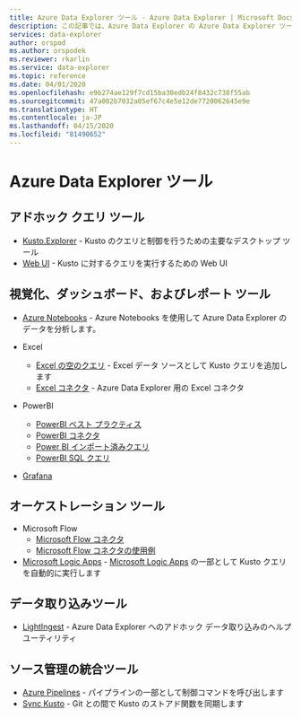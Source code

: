```yaml
---
title: Azure Data Explorer ツール - Azure Data Explorer | Microsoft Docs
description: この記事では、Azure Data Explorer の Azure Data Explorer ツールについて説明します。
services: data-explorer
author: orspod
ms.author: orspodek
ms.reviewer: rkarlin
ms.service: data-explorer
ms.topic: reference
ms.date: 04/01/2020
ms.openlocfilehash: e9b274ae129f7cd15ba30edb24f8432c738f55ab
ms.sourcegitcommit: 47a002b7032a05ef67c4e5e12de7720062645e9e
ms.translationtype: HT
ms.contentlocale: ja-JP
ms.lasthandoff: 04/15/2020
ms.locfileid: "81490652"
---
```

# <a name="azure-data-explorer-tools"></a>Azure Data Explorer ツール

## <a name="ad-hoc-query-tools"></a>アドホック クエリ ツール


* [Kusto.Explorer](./kusto-explorer.md) - Kusto のクエリと制御を行うための主要なデスクトップ ツール
* [Web UI](https://docs.microsoft.com/azure/data-explorer/web-query-data) - Kusto に対するクエリを実行するための Web UI

## <a name="visualizations-dashboards-and-reporting-tools"></a>視覚化、ダッシュボード、およびレポート ツール


* [Azure Notebooks](https://docs.microsoft.com/azure/data-explorer/azure-notebooks) - Azure Notebooks を使用して Azure Data Explorer のデータを分析します。
* Excel
    * [Excel の空のクエリ](https://docs.microsoft.com/azure/data-explorer/excel-blank-query) - Excel データ ソースとして Kusto クエリを追加します
    * [Excel コネクタ](https://docs.microsoft.com/azure/data-explorer/excel-connector) - Azure Data Explorer 用の Excel コネクタ 

* PowerBI

   * [PowerBI ベスト プラクティス](https://docs.microsoft.com/azure/data-explorer/power-bi-best-practices)
   * [PowerBI コネクタ](https://docs.microsoft.com/azure/data-explorer/power-bi-connector)
   * [Power BI インポート済みクエリ](https://docs.microsoft.com/azure/data-explorer/power-bi-imported-query) 
   * [PowerBI SQL クエリ](https://docs.microsoft.com/azure/data-explorer/power-bi-sql-query)

* [Grafana](https://docs.microsoft.com/azure/data-explorer/grafana)

## <a name="orchestration-tools"></a>オーケストレーション ツール


* Microsoft Flow
    * [Microsoft Flow コネクタ](https://docs.microsoft.com/azure/data-explorer/flow)
    * [Microsoft Flow コネクタの使用例](https://docs.microsoft.com/azure/data-explorer/flow-usage)
* [Microsoft Logic Apps](./logicapps.md) - [Microsoft Logic Apps](https://docs.microsoft.com/azure/logic-apps/logic-apps-what-are-logic-apps) の一部として Kusto クエリを自動的に実行します



## <a name="data-ingestion-tools"></a>データ取り込みツール


* [LightIngest](https://docs.microsoft.com/azure/data-explorer/lightingest) - Azure Data Explorer へのアドホック データ取り込みのヘルプ ユーティリティ
 



## <a name="source-control-integration-tools"></a>ソース管理の統合ツール

* [Azure Pipelines](https://docs.microsoft.com/azure/data-explorer/devops) - パイプラインの一部として制御コマンドを呼び出します
* [Sync Kusto](./synckusto.md) - Git との間で Kusto のストアド関数を同期します
